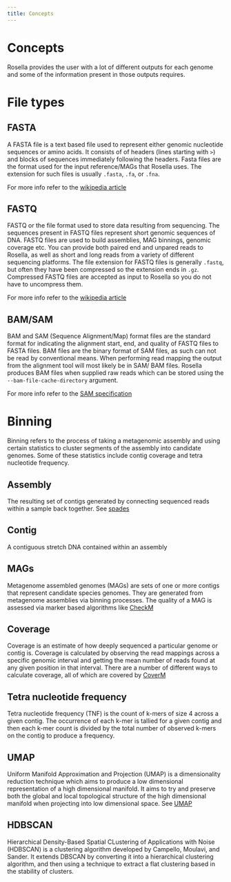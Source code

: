 ```yaml
---
title: Concepts
---
```


Concepts
========

Rosella provides the user with a lot of different outputs for each genome and some of the information present
in those outputs requires.

# File types

## FASTA

A FASTA file is a text based file used to represent either genomic nucleotide sequences or amino acids. It consists of 
of headers (lines starting with `>`) and blocks of sequences immediately following the headers. Fasta files are the format
used for the input reference/MAGs that Rosella uses. The extension for such files is usually `.fasta`, `.fa`, or `.fna`.

For more info refer to the [wikipedia article](https://en.wikipedia.org/wiki/FASTA_format)

## FASTQ

FASTQ or the file format used to store data resulting from sequencing. The sequences present in FASTQ files represent short 
genomic sequences of DNA. FASTQ files are used to build assemblies, MAG binnings, genomic coverage etc. You can provide 
both paired end and unpared reads to Rosella, as well as short and long reads from a variety of different sequencing platforms.
The file extension for FASTQ files is generally `.fastq`, but often they have been compressed so the extension ends in `.gz`.
Compressed FASTQ files are accepted as input to Rosella so you do not have to uncompress them.

For more info refer to the [wikipedia article](https://en.wikipedia.org/wiki/FASTQ_format)

## BAM/SAM

BAM and SAM (Sequence Alignment/Map) format files are the standard format for indicating the alignment start, end, and quality
of FASTQ files to FASTA files. BAM files are the binary format of SAM files, as such can not be read by conventional means.
When performing read mapping the output from the alignment tool will most likely be in SAM/ BAM files. Rosella produces
BAM files when supplied raw reads which can be stored using the `--bam-file-cache-directory` argument.

For more info refer to the [SAM specification](https://samtools.github.io/hts-specs/SAMv1.pdf)

# Binning

Binning refers to the process of taking a metagenomic assembly and using certain statistics to cluster segments of the
assembly into candidate genomes. Some of these statistics include contig coverage and tetra nucleotide frequency.

## Assembly

The resulting set of contigs generated by connecting sequenced reads within a sample back together. See [spades](https://github.com/ablab/spades)

## Contig

A contiguous stretch DNA contained within an assembly

## MAGs

Metagenome assembled genomes (MAGs) are sets of one or more contigs that represent candidate species genomes. They are generated
from metagenome assemblies via binning processes. The quality of a MAG is assessed via marker based algorithms like [CheckM](https://ecogenomics.github.io/CheckM/)

## Coverage

Coverage is an estimate of how deeply sequenced a particular genome or contig is. Coverage is calculated by observing the 
read mappings across a specific genomic interval and getting the mean number of reads found at any given position in that
interval. There are a number of different ways to calculate coverage, all of which are covered by [CoverM](https:/github.com/wwood/coverm)

## Tetra nucleotide frequency

Tetra nucleotide frequency (TNF) is the count of k-mers of size 4 across a given contig. The occurrence of each k-mer is
tallied for a given contig and then each k-mer count is divided by the total number of observed k-mers on the contig to
produce a frequency.

## UMAP

Uniform Manifold Approximation and Projection (UMAP) is a dimensionality reduction technique which aims to produce a low
dimensional representation of a high dimensional manifold. It aims to try and preserve both the global and local topological
structure of the high dimensional manifold when projecting into low dimensional space. See [UMAP](https://umap-learn.readthedocs.io/en/latest/)

## HDBSCAN

Hierarchical Density-Based Spatial CLustering of Applications with Noise (HDBSCAN) is a clustering algorithm developed 
by Campello, Moulavi, and Sander. It extends DBSCAN by converting it into a hierarchical clustering algorithm, and then 
using a technique to extract a flat clustering based in the stability of clusters.